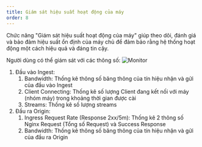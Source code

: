 ```yaml
---
title: Giám sát hiệu suất hoạt động của máy
order: 8
---
```


Chức năng "Giám sát hiệu suất hoạt động của máy" giúp theo dõi, đánh giá và bảo đảm hiệu suất ổn định của máy chủ để đảm bảo rằng hệ thống hoạt động một cách hiệu quả và đáng tin cậy.

Người dùng có thể giám sát với các thông số:
![Monitor](../image/getstarted/monitor.png)

1. Đầu vào Ingest:
   1. Bandwidth: Thống kê thông số băng thông của tín hiệu nhận và gửi của đầu vào Ingest
   2. Client Connecting: Thống kê số lượng Client đang kết nối với máy (nhóm máy) trong khoảng thời gian được cài
   3. Streams: Thống kê số lượng streams
2. Đầu ra Origin:
   1. Ingress Request Rate (Response 2xx/5m): Thống kê 2 thông số Nginx Request (Tổng số Request) và Success Response
   2. Bandwidth: Thống kê thông số băng thông của tín hiệu nhận và gửi của đầu ra Origin

